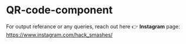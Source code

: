 # QR-code-component

For output referance or any queries, reach out here 👉 **Instagram** page: https://www.instagram.com/hack_smashes/
